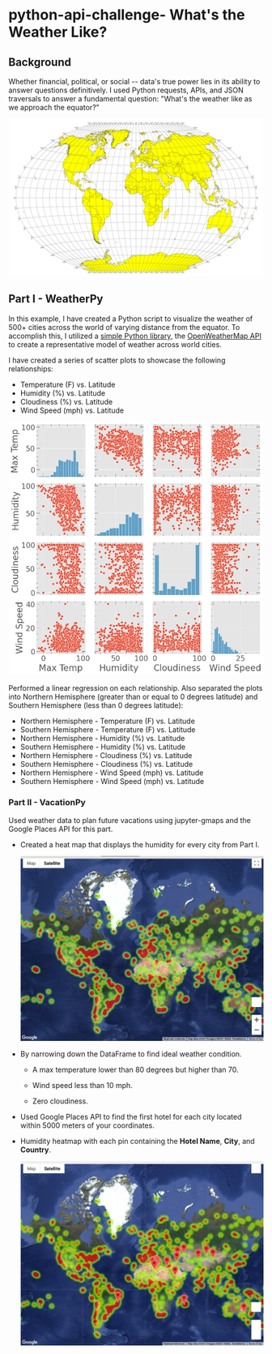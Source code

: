 # python-api-challenge- What's the Weather Like?
## Background

Whether financial, political, or social -- data's true power lies in its ability to answer questions definitively. I used Python requests, APIs, and JSON traversals to answer a fundamental question: "What's the weather like as we approach the equator?"


![Equator](Images/equatorsign.png)


## Part I - WeatherPy

In this example, I have created a Python script to visualize the weather of 500+ cities across the world of varying distance from the equator. To accomplish this, I utilized a [simple Python library](https://pypi.python.org/pypi/citipy), the [OpenWeatherMap API](https://openweathermap.org/api) to create a representative model of weather across world cities.

I have created a series of scatter plots to showcase the following relationships:

* Temperature (F) vs. Latitude
* Humidity (%) vs. Latitude
* Cloudiness (%) vs. Latitude
* Wind Speed (mph) vs. Latitude

![pairplot](Images/pairplot.png)

Performed a linear regression on each relationship. Also separated the plots into Northern Hemisphere (greater than or equal to 0 degrees latitude) and Southern Hemisphere (less than 0 degrees latitude):

* Northern Hemisphere - Temperature (F) vs. Latitude
* Southern Hemisphere - Temperature (F) vs. Latitude
* Northern Hemisphere - Humidity (%) vs. Latitude
* Southern Hemisphere - Humidity (%) vs. Latitude
* Northern Hemisphere - Cloudiness (%) vs. Latitude
* Southern Hemisphere - Cloudiness (%) vs. Latitude
* Northern Hemisphere - Wind Speed (mph) vs. Latitude
* Southern Hemisphere - Wind Speed (mph) vs. Latitude


### Part II - VacationPy

Used weather data to plan future vacations using jupyter-gmaps and the Google Places API for this part.


* Created a heat map that displays the humidity for every city from Part I.

  ![heatmap](Images/heatmap.png)

* By narrowing down the DataFrame to find  ideal weather condition. 

  * A max temperature lower than 80 degrees but higher than 70.

  * Wind speed less than 10 mph.

  * Zero cloudiness.

 

* Used Google Places API to find the first hotel for each city located within 5000 meters of your coordinates.

* Humidity heatmap with each pin containing the **Hotel Name**, **City**, and **Country**.

  ![hotel map](Images/map.png)


